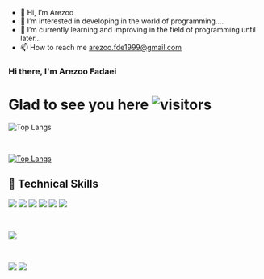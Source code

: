 * 👋 Hi, I’m Arezoo
* 👀 I’m interested in developing in the world of programming....
* 🌱 I’m currently learning and improving in the field of programming until later...
* 📫 How to reach me arezoo.fde1999@gmail.com
### Hi there, I'm  Arezoo Fadaei

# Glad to see you here ![visitors](https://visitor-badge.glitch.me/badge?page_id=arezoofde)

![Top Langs](https://github-profile-summary-cards.vercel.app/api/cards/profile-details?username=arezoofde&theme=vue)

<!-- ### 🤝 Connect with me:
<a href="https://linkedin.com/in/arezoofde"><img align="left" src="./linkedin.png" alt="https://linkedin.com/in/arezoofde" width="96px" height="96px"/></a>
<a href="https://instagram.com/arezoofde"><img align="left" src="./instagram.png" alt="https://instagram.com/arezoofde" width="96px" height="96px"/></a>
<a href="https://t.me/arezoofde"><img align="left" src="./telegram.png" alt="https://t.me/arezoofde" width="96px" height="96px"/></a>
<a href="https://wa.me/+989137508297"><img align="left" src="./whatsapp.png" alt="https://wa.me/+989137508297" width="96px" height="96px"/></a>
<a href="https://facebook.com/arezoofde"><img align="left" src="./facebook.png" alt="https://facebook.com/arezoofde" width="96px" height="96px"/></a>
<a href="https://skype.com/arezoofde"><img align="left" src="./skype.png" alt="https://skype.com/arezoofde" width="96px" height="96px"/></a>
<a href="https://discord.com/arezoofde"><img align="left" src="./discord.png" alt="https://skype.com/arezoofde#6142" width="96px" height="96px"/></a>
 -->
</br>



[![Top Langs](https://github-readme-stats.vercel.app/api/top-langs/?username=arezoofde&layout=compact)](https://github.com/anuraghazra/github-readme-stats)

## 💼 Technical Skills

![](https://img.shields.io/badge/Code-React-informational?style=flat&logo=react&color=61DAFB)
![](https://img.shields.io/badge/Code-JavaScript-informational?style=flat&logo=JavaScript&color=F7DF1E)
![](https://img.shields.io/badge/Code-HTML5-informational?style=flat&logo=HTML5&color=E34F26)
![](https://img.shields.io/badge/Code-EmbeddedSystems-informational?style=flat&logo=EmbeddedSystems&color=FF3333)
![](https://img.shields.io/badge/Code-Python-informational?style=flat&logo=Python&color=FFFF00)
![](https://img.shields.io/badge/Code-TailwindCSS-informational?style=flat&logo=TailwindCSS&color=7F00FF)



</br>

![](https://img.shields.io/badge/Style-CSS3-informational?style=flat&logo=CSS3&color=1572B6)



</br>

![](https://img.shields.io/badge/Tools-Git-informational?style=flat&logo=Git&color=F05032)
![](https://img.shields.io/badge/Tools-GitHub-informational?style=flat&logo=GitHub&color=181717)

